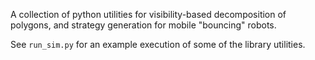 A collection of python utilities for visibility-based decomposition of 
polygons, and strategy generation for mobile "bouncing" robots.

See `run_sim.py` for an example execution of some of the library utilities.


